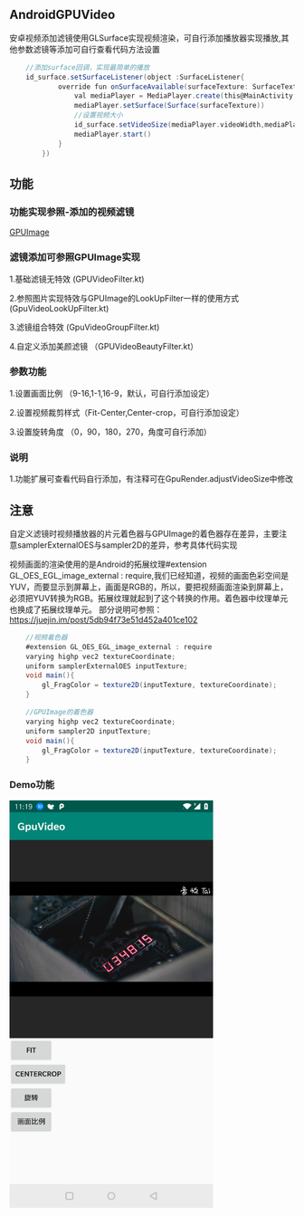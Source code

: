 ## AndroidGPUVideo
安卓视频添加滤镜使用GLSurface实现视频渲染，可自行添加播放器实现播放,其他参数滤镜等添加可自行查看代码方法设置

```groovy
	//添加surface回调，实现最简单的播放
	id_surface.setSurfaceListener(object :SurfaceListener{
            override fun onSurfaceAvailable(surfaceTexture: SurfaceTexture) {
                val mediaPlayer = MediaPlayer.create(this@MainActivity,R.raw.test)
                mediaPlayer.setSurface(Surface(surfaceTexture))
				//设置视频大小
                id_surface.setVideoSize(mediaPlayer.videoWidth,mediaPlayer.videoHeight)
                mediaPlayer.start()
            }
        })
```	

## 功能

### 功能实现参照-添加的视频滤镜
[GPUImage](https://github.com/cats-oss/android-gpuimage)

### 滤镜添加可参照GPUImage实现
1.基础滤镜无特效 (GPUVideoFilter.kt)

2.参照图片实现特效与GPUImage的LookUpFilter一样的使用方式 (GpuVideoLookUpFilter.kt)

3.滤镜组合特效 (GpuVideoGroupFilter.kt)

4.自定义添加美颜滤镜 （GPUVideoBeautyFilter.kt）

### 参数功能
1.设置画面比例 （9-16,1-1,16-9，默认，可自行添加设定）

2.设置视频裁剪样式（Fit-Center,Center-crop，可自行添加设定）

3.设置旋转角度 （0，90，180，270，角度可自行添加）

### 说明
1.功能扩展可查看代码自行添加，有注释可在GpuRender.adjustVideoSize中修改

## 注意
自定义滤镜时视频播放器的片元着色器与GPUImage的着色器存在差异，主要注意samplerExternalOES与sampler2D的差异，参考具体代码实现

视频画面的渲染使用的是Android的拓展纹理#extension GL_OES_EGL_image_external : require,我们已经知道，视频的画面色彩空间是YUV，而要显示到屏幕上，画面是RGB的，所以，要把视频画面渲染到屏幕上，必须把YUV转换为RGB。拓展纹理就起到了这个转换的作用。着色器中纹理单元也换成了拓展纹理单元。
部分说明可参照：https://juejin.im/post/5db94f73e51d452a401ce102

```groovy
	//视频着色器
	#extension GL_OES_EGL_image_external : require
	varying highp vec2 textureCoordinate;
	uniform samplerExternalOES inputTexture;
	void main(){
		gl_FragColor = texture2D(inputTexture, textureCoordinate);
	}
```	
```groovy
	//GPUImage的着色器
	varying highp vec2 textureCoordinate;
	uniform sampler2D inputTexture;
	void main(){
		gl_FragColor = texture2D(inputTexture, textureCoordinate);
	}
```	

### Demo功能
<img src="https://github.com/zack-zjc/android-gpu-video/blob/master/1.jpg?raw=true"  height="720" width="360">
